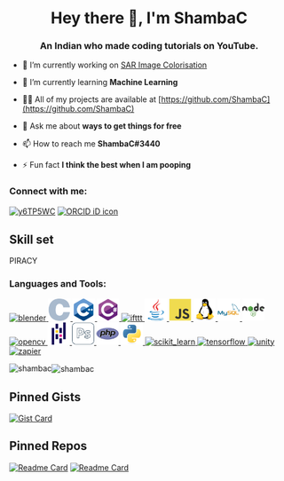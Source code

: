 <h1 align="center">Hey there 👋, I'm ShambaC</h1>
<h3 align="center">An Indian who made coding tutorials on YouTube.</h3>

- 🔭 I’m currently working on [SAR Image Colorisation](https://github.com/ShambaC/SAR-Image-Colorisation)

- 🌱 I’m currently learning **Machine Learning** 

- 👨‍💻 All of my projects are available at [https://github.com/ShambaC](https://github.com/ShambaC)

- 💬 Ask me about **ways to get things for free**

- 📫 How to reach me **ShambaC#3440**

- ⚡ Fun fact **I think the best when I am pooping**

<h3 align="left">Connect with me:</h3>
<p align="left">
<a href="https://discord.gg/NEftmSSv" target="blank"><img align="center" src="https://raw.githubusercontent.com/rahuldkjain/github-profile-readme-generator/master/src/images/icons/Social/discord.svg" alt="y6TP5WC" height="30" width="40" /></a>
<a
     href="https://orcid.org/0009-0006-9727-5730"
     rel="me noopener noreferrer">
     <img
        src="https://orcid.org/sites/default/files/images/orcid_16x16.png"
        alt="ORCID iD icon"
        align="center"
        height="30" width="30"
       />
</a>
</p>

## Skill set
PIRACY


<h3 align="left">Languages and Tools:</h3>
<p align="left"> <a href="https://www.blender.org/" target="_blank" rel="noreferrer"> <img src="https://download.blender.org/branding/community/blender_community_badge_white.svg" alt="blender" width="40" height="40"/> </a> <a href="https://www.cprogramming.com/" target="_blank" rel="noreferrer"> <img src="https://raw.githubusercontent.com/devicons/devicon/master/icons/c/c-original.svg" alt="c" width="40" height="40"/> </a> <a href="https://www.w3schools.com/cpp/" target="_blank" rel="noreferrer"> <img src="https://raw.githubusercontent.com/devicons/devicon/master/icons/cplusplus/cplusplus-original.svg" alt="cplusplus" width="40" height="40"/> </a> <a href="https://www.w3schools.com/cs/" target="_blank" rel="noreferrer"> <img src="https://raw.githubusercontent.com/devicons/devicon/master/icons/csharp/csharp-original.svg" alt="csharp" width="40" height="40"/> </a> <a href="https://ifttt.com/" target="_blank" rel="noreferrer"> <img src="https://www.vectorlogo.zone/logos/ifttt/ifttt-ar21.svg" alt="ifttt" width="40" height="40"/> </a> <a href="https://www.java.com" target="_blank" rel="noreferrer"> <img src="https://raw.githubusercontent.com/devicons/devicon/master/icons/java/java-original.svg" alt="java" width="40" height="40"/> </a> <a href="https://developer.mozilla.org/en-US/docs/Web/JavaScript" target="_blank" rel="noreferrer"> <img src="https://raw.githubusercontent.com/devicons/devicon/master/icons/javascript/javascript-original.svg" alt="javascript" width="40" height="40"/> </a> <a href="https://www.linux.org/" target="_blank" rel="noreferrer"> <img src="https://raw.githubusercontent.com/devicons/devicon/master/icons/linux/linux-original.svg" alt="linux" width="40" height="40"/> </a> <a href="https://www.mysql.com/" target="_blank" rel="noreferrer"> <img src="https://raw.githubusercontent.com/devicons/devicon/master/icons/mysql/mysql-original-wordmark.svg" alt="mysql" width="40" height="40"/> </a> <a href="https://nodejs.org" target="_blank" rel="noreferrer"> <img src="https://raw.githubusercontent.com/devicons/devicon/master/icons/nodejs/nodejs-original-wordmark.svg" alt="nodejs" width="40" height="40"/> </a> <a href="https://opencv.org/" target="_blank" rel="noreferrer"> <img src="https://www.vectorlogo.zone/logos/opencv/opencv-icon.svg" alt="opencv" width="40" height="40"/> </a> <a href="https://pandas.pydata.org/" target="_blank" rel="noreferrer"> <img src="https://raw.githubusercontent.com/devicons/devicon/2ae2a900d2f041da66e950e4d48052658d850630/icons/pandas/pandas-original.svg" alt="pandas" width="40" height="40"/> </a> <a href="https://www.photoshop.com/en" target="_blank" rel="noreferrer"> <img src="https://raw.githubusercontent.com/devicons/devicon/master/icons/photoshop/photoshop-line.svg" alt="photoshop" width="40" height="40"/> </a> <a href="https://www.php.net" target="_blank" rel="noreferrer"> <img src="https://raw.githubusercontent.com/devicons/devicon/master/icons/php/php-original.svg" alt="php" width="40" height="40"/> </a> <a href="https://www.python.org" target="_blank" rel="noreferrer"> <img src="https://raw.githubusercontent.com/devicons/devicon/master/icons/python/python-original.svg" alt="python" width="40" height="40"/> </a> </a> <a href="https://scikit-learn.org/" target="_blank" rel="noreferrer"> <img src="https://upload.wikimedia.org/wikipedia/commons/0/05/Scikit_learn_logo_small.svg" alt="scikit_learn" width="40" height="40"/> </a> <a href="https://www.tensorflow.org" target="_blank" rel="noreferrer"> <img src="https://www.vectorlogo.zone/logos/tensorflow/tensorflow-icon.svg" alt="tensorflow" width="40" height="40"/> </a> <a href="https://unity.com/" target="_blank" rel="noreferrer"> <img src="https://www.vectorlogo.zone/logos/unity3d/unity3d-icon.svg" alt="unity" width="40" height="40"/> </a> <a href="https://zapier.com" target="_blank" rel="noreferrer"> <img src="https://www.vectorlogo.zone/logos/zapier/zapier-icon.svg" alt="zapier" width="40" height="40"/> </a> </p>

<p><img align="left" src="https://github-readme-stats.vercel.app/api/top-langs?username=shambac&show_icons=true&locale=en&layout=compact&theme=vue-dark" alt="shambac" /></p>

[//]: # (<p>&nbsp;<img align="center" src="https://github-readme-stats.vercel.app/api?username=shambac&show_icons=true&locale=en&bg_color=0,62e6f5,f779c7&title_color=026652&text_color=000000&icon_color=09b587&border_color=02402f&include_all_commits=true&count_private=true&ring_color=043812" alt="shambac" /></p>)

<p><img align="center" src="https://my-numbers-opal-chi.vercel.app/?user=shambac&theme=tokyonight-duo" alt="shambac" /></p>

## Pinned Gists
[![Gist Card](https://github-readme-stats.vercel.app/api/gist?id=93d8ead9391445252fbbf84a96600159&theme=dracula)](https://gist.github.com/ShambaC/93d8ead9391445252fbbf84a96600159)

## Pinned Repos
[![Readme Card](https://github-readme-stats.vercel.app/api/pin/?username=ShambaC&repo=CircuitPython_MiniEthers&theme=dracula)](https://github.com/ShambaC/CircuitPython_MiniEthers)
[![Readme Card](https://github-readme-stats.vercel.app/api/pin/?username=ShambaC&repo=SAR-Image-Colorisation&theme=dracula)](https://github.com/ShambaC/SAR-Image-Colorisation)


